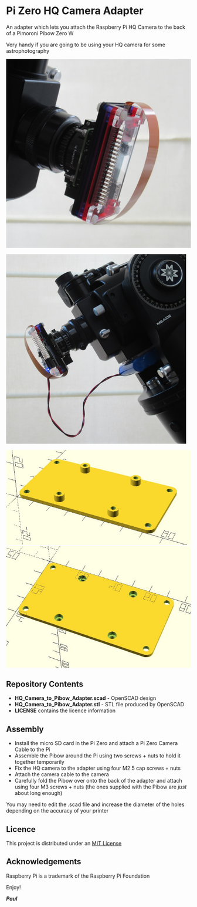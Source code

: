 # Pi Zero HQ Camera Adapter

An adapter which lets you attach the Raspberry Pi HQ Camera to the back of a Pimoroni Pibow Zero W

Very handy if you are going to be using your HQ camera for some astrophotography

![Photo.JPG](https://github.com/PaulZC/Pi_Zero_HQ_Camera_Adapter/blob/master/img/Photo.JPG)

![Photo2.JPG](https://github.com/PaulZC/Pi_Zero_HQ_Camera_Adapter/blob/master/img/Photo2.JPG)

![Top.JPG](https://github.com/PaulZC/Pi_Zero_HQ_Camera_Adapter/blob/master/img/Top.JPG)
![Bottom.JPG](https://github.com/PaulZC/Pi_Zero_HQ_Camera_Adapter/blob/master/img/Bottom.JPG)

## Repository Contents

- **HQ_Camera_to_Pibow_Adapter.scad** - OpenSCAD design
- **HQ_Camera_to_Pibow_Adapter.stl** - STL file produced by OpenSCAD
- **LICENSE** contains the licence information

## Assembly

- Install the micro SD card in the Pi Zero and attach a Pi Zero Camera Cable to the Pi
- Assemble the Pibow around the Pi using two screws + nuts to hold it together temporarily
- Fix the HQ camera to the adapter using four M2.5 cap screws + nuts
- Attach the camera cable to the camera
- Carefully fold the Pibow over onto the back of the adapter and attach using four M3 screws + nuts (the ones supplied with the Pibow are _just_ about long enough)

You may need to edit the .scad file and increase the diameter of the holes depending on the accuracy of your printer

## Licence

This project is distributed under an [MIT License](https://github.com/PaulZC/Pi_Zero_HQ_Camera_Adapter/blob/master/LICENSE)

## Acknowledgements

Raspberry Pi is a trademark of the Raspberry Pi Foundation


Enjoy!

**_Paul_**
